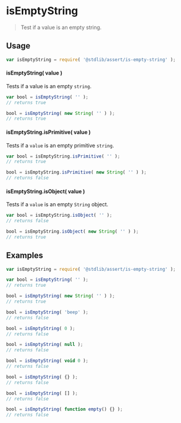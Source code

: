 <!--

@license Apache-2.0

Copyright (c) 2018 The Stdlib Authors.

Licensed under the Apache License, Version 2.0 (the "License");
you may not use this file except in compliance with the License.
You may obtain a copy of the License at

   http://www.apache.org/licenses/LICENSE-2.0

Unless required by applicable law or agreed to in writing, software
distributed under the License is distributed on an "AS IS" BASIS,
WITHOUT WARRANTIES OR CONDITIONS OF ANY KIND, either express or implied.
See the License for the specific language governing permissions and
limitations under the License.

-->

# isEmptyString

> Test if a value is an empty string.

<section class="usage">

## Usage

```javascript
var isEmptyString = require( '@stdlib/assert/is-empty-string' );
```

#### isEmptyString( value )

Tests if a value is an empty `string`.

<!-- eslint-disable no-new-wrappers -->

```javascript
var bool = isEmptyString( '' );
// returns true

bool = isEmptyString( new String( '' ) );
// returns true
```

#### isEmptyString.isPrimitive( value )

Tests if a `value` is an empty primitive `string`.

<!-- eslint-disable no-new-wrappers -->

```javascript
var bool = isEmptyString.isPrimitive( '' );
// returns true

bool = isEmptyString.isPrimitive( new String( '' ) );
// returns false
```

#### isEmptyString.isObject( value )

Tests if a `value` is an empty `String` object.

<!-- eslint-disable no-new-wrappers -->

```javascript
var bool = isEmptyString.isObject( '' );
// returns false

bool = isEmptyString.isObject( new String( '' ) );
// returns true
```

</section>

<!-- /.usage -->

<section class="examples">

## Examples

<!-- eslint-disable no-new-wrappers, no-restricted-syntax, no-empty-function -->

<!-- eslint no-undef: "error" -->

```javascript
var isEmptyString = require( '@stdlib/assert/is-empty-string' );

var bool = isEmptyString( '' );
// returns true

bool = isEmptyString( new String( '' ) );
// returns true

bool = isEmptyString( 'beep' );
// returns false

bool = isEmptyString( 0 );
// returns false

bool = isEmptyString( null );
// returns false

bool = isEmptyString( void 0 );
// returns false

bool = isEmptyString( {} );
// returns false

bool = isEmptyString( [] );
// returns false

bool = isEmptyString( function empty() {} );
// returns false
```

</section>

<!-- /.examples -->

<section class="links">

</section>

<!-- /.links -->
